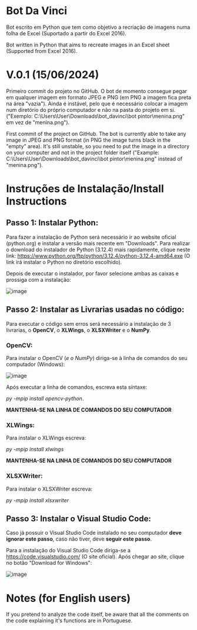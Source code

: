 # Bot Da Vinci
Bot escrito em Python que tem como objetivo a recriação de imagens numa folha de Excel (Suportado a partir do Excel 2016).

Bot written in Python that aims to recreate images in an Excel sheet (Supported from Excel 2016).

# V.0.1 (15/06/2024)

Primeiro commit do projeto no GitHub. O bot de momento consegue pegar em qualquer imagem em formato JPEG e PNG (em PNG a imagem fica preta na área "vazia").
Ainda é instável, pelo que é necessário colocar a imagem num diretório do próprio computador e não na pasta do projeto em si. ("Exemplo: C:\Users\User\Downloads\bot_davinci\bot pintor\menina.png" em vez de "menina.png").

First commit of the project on GitHub. The bot is currently able to take any image in JPEG and PNG format (in PNG the image turns black in the "empty" area).
It's still unstable, so you need to put the image in a directory on your computer and not in the project folder itself ("Example: C:\Users\User\Downloads\bot_davinci\bot pintor\menina.png" instead of "menina.png").

# Instruções de Instalação/Install Instructions

## Passo 1: Instalar Python:

Para fazer a instalação de Python será necessário ir ao website oficial (python.org) e instalar a versão mais recente em "Downloads". Para realizar o download do instalador de Python (3.12.4) mais rapidamente, clique neste link: https://www.python.org/ftp/python/3.12.4/python-3.12.4-amd64.exe (O link irá instalar o Python no diretório escolhido).

Depois de executar o instalador, por favor selecione ambas as caixas e prossiga com a instalação: 

![image](https://github.com/dabrelity1/Bot-DaVinci/assets/147398154/47f250a2-e902-4f6b-ab98-1f4672986754)

## Passo 2: Instalar as Livrarias usadas no código:

Para executar o código sem erros será necessário a instalação de 3 livrarias, o **OpenCV**, o **XLWings**, o **XLSXWriter** e o **NumPy**.

### OpenCV:

Para instalar o OpenCV (*e o NumPy*) diriga-se à linha de comandos do seu computador (Windows):

![image](https://github.com/dabrelity1/Bot-DaVinci/assets/147398154/c94c1d73-8e20-4300-b4b7-e90339208af7)

Após executar a linha de comandos, escreva esta síntaxe:

*py -mpip install opencv-python*.

**MANTENHA-SE NA LINHA DE COMANDOS DO SEU COMPUTADOR**

### XLWings:

Para instalar o XLWings escreva:

*py -mpip install xlwings*

**MANTENHA-SE NA LINHA DE COMANDOS DO SEU COMPUTADOR**

### XLSXWriter:

Para instalar o XLSXWriter escreva:

*py -mpip install xlsxwriter*

## Passo 3: Instalar o Visual Studio Code:

Caso já possuir o Visual Studio Code instalado no seu computador **deve ignorar este passo**, caso não tiver, deve **seguir este passo**.

Para a instalação do Visual Studio Code diriga-se a https://code.visualstudio.com/ (O site oficial).
Após chegar ao site, clique no botão "Download for Windows":

![image](https://github.com/dabrelity1/Bot-DaVinci/assets/147398154/70136bf9-7bce-47c8-b9ec-8d38da48029e)


# Notes (for English users)

If you pretend to analyze the code itself, be aware that all the comments on the code explaining it's functions are in Portuguese.
